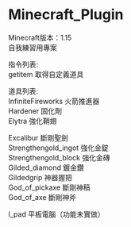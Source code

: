 # Minecraft_Plugin
Minecraft版本：1.15  
自我練習用專案  
  
指令列表:  
getitem 取得自定義道具  
  
道具列表:  
InfiniteFireworks 火箭推進器  
Hardener 固化劑  
Elytra 強化鞘翅  
  
Excalibur 斷剛聖劍  
Strengthengold_ingot 強化金錠  
Strengthengold_block 強化金磚  
Gilded_diamond 鍍金鑽  
Gildedgrip 神器握把  
God_of_pickaxe 斷剛神稿  
God_of_axe 斷剛神斧  

I_pad 平板電腦（功能未實做）  

